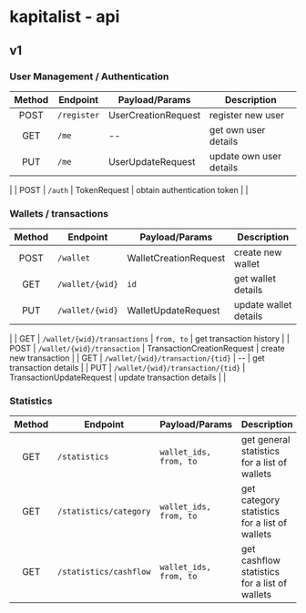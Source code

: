 # kapitalist - api

## v1

### User Management / Authentication
| Method | Endpoint | Payload/Params | Description |
| :--: | -- | -- | -- |
| POST | `/register` | UserCreationRequest | register new user |
| GET | `/me` | -- | get own user details |
| PUT | `/me` | UserUpdateRequest | update own user details |
|
| POST | `/auth` | TokenRequest | obtain authentication token |
|

### Wallets / transactions
| Method | Endpoint | Payload/Params | Description |
| :--: | -- | -- | -- |
| POST | `/wallet` | WalletCreationRequest | create new wallet |
| GET | `/wallet/{wid}` | `id` | get wallet details |
| PUT | `/wallet/{wid}` | WalletUpdateRequest | update wallet details |
|
| GET | `/wallet/{wid}/transactions` | `from, to` | get transaction history |
| POST | `/wallet/{wid}/transaction` | TransactionCreationRequest | create new transaction |
| GET | `/wallet/{wid}/transaction/{tid}` | -- | get transaction details |
| PUT | `/wallet/{wid}/transaction/{tid}` | TransactionUpdateRequest | update transaction details |
|

### Statistics
| Method | Endpoint | Payload/Params | Description |
| :--: | -- | -- | -- |
| GET | `/statistics` | `wallet_ids, from, to` | get general statistics for a list of wallets |
| GET | `/statistics/category` | `wallet_ids, from, to` | get category statistics for a list of wallets |
| GET | `/statistics/cashflow` | `wallet_ids, from, to` | get cashflow statistics for a list of wallets|
